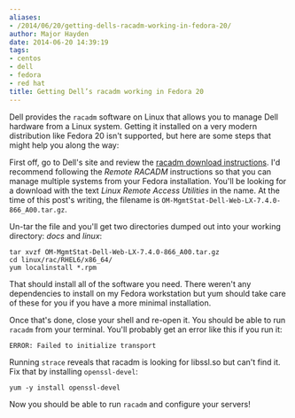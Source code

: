 ```yaml
---
aliases:
- /2014/06/20/getting-dells-racadm-working-in-fedora-20/
author: Major Hayden
date: 2014-06-20 14:39:19
tags:
- centos
- dell
- fedora
- red hat
title: Getting Dell’s racadm working in Fedora 20
---
```


Dell provides the `racadm` software on Linux that allows you to manage Dell hardware from a Linux system. Getting it installed on a very modern distribution like Fedora 20 isn't supported, but here are some steps that might help you along the way:

First off, go to Dell's site and review the [racadm download instructions][1]. I'd recommend following the _Remote RACADM_ instructions so that you can manage multiple systems from your Fedora installation. You'll be looking for a download with the text _Linux Remote Access Utilities_ in the name. At the time of this post's writing, the filename is `OM-MgmtStat-Dell-Web-LX-7.4.0-866_A00.tar.gz`.

Un-tar the file and you'll get two directories dumped out into your working directory: _docs_ and _linux_:

```
tar xvzf OM-MgmtStat-Dell-Web-LX-7.4.0-866_A00.tar.gz
cd linux/rac/RHEL6/x86_64/
yum localinstall *.rpm
```


That should install all of the software you need. There weren't any dependencies to install on my Fedora workstation but yum should take care of these for you if you have a more minimal installation.

Once that's done, close your shell and re-open it. You should be able to run `racadm` from your terminal. You'll probably get an error like this if you run it:

```
ERROR: Failed to initialize transport
```


Running `strace` reveals that racadm is looking for libssl.so but can't find it. Fix that by installing `openssl-devel`:

```
yum -y install openssl-devel
```


Now you should be able to run `racadm` and configure your servers!

 [1]: http://en.community.dell.com/techcenter/systems-management/w/wiki/3205.racadm-command-line-interface-for-drac.aspx